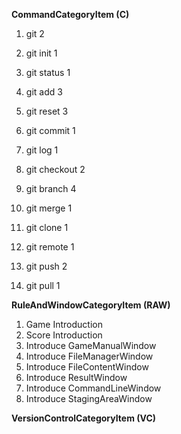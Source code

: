**CommandCategoryItem (C)**
01. git 2
02. git init 1
03. git status 1
04. git add 3
05. git reset 3

6.  git commit 1
7.  git log 1
8.  git checkout 2
9.  git branch 4
10. git merge 1

11. git clone 1
12. git remote 1
13. git push 2
14. git pull 1


**RuleAndWindowCategoryItem (RAW)**
01. Game Introduction
2.  Score Introduction
3.  Introduce GameManualWindow
4.  Introduce FileManagerWindow
5.  Introduce FileContentWindow
6.  Introduce ResultWindow
7.  Introduce CommandLineWindow
8.  Introduce StagingAreaWindow



**VersionControlCategoryItem (VC)**